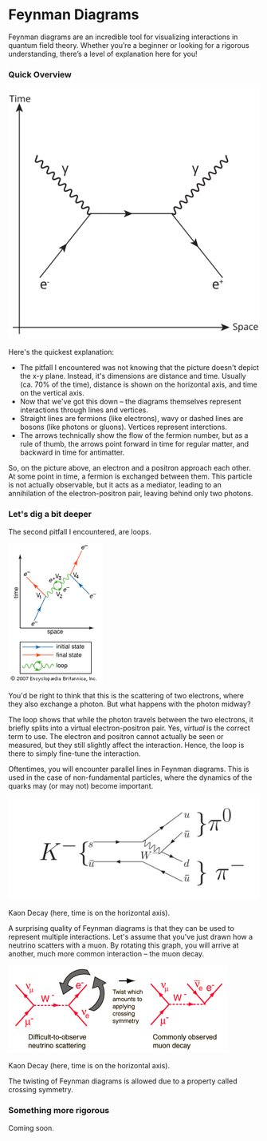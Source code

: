 Feynman Diagrams
================

Feynman diagrams are an incredible tool for visualizing interactions in quantum field theory. Whether you’re a beginner or looking for a rigorous understanding, there’s a level of explanation here for you!

### Quick Overview

![Electron-positron annihilation](/annihilation.png)

Here's the quickest explanation:

*   The pitfall I encountered was not knowing that the picture doesn't depict the x-y plane. Instead, it's dimensions are distance and time. Usually (ca. 70% of the time), distance is shown on the horizontal axis, and time on the vertical axis.
*   Now that we've got this down – the diagrams themselves represent interactions through lines and vertices.
*   Straight lines are fermions (like electrons), wavy or dashed lines are bosons (like photons or gluons). Vertices represent interctions.
*   The arrows technically show the flow of the fermion number, but as a rule of thumb, the arrows point forward in time for regular matter, and backward in time for antimatter.
    

So, on the picture above, an electron and a positron approach each other. At some point in time, a fermion is exchanged between them. This particle is not actually observable, but it acts as a mediator, leading to an annihilation of the electron-positron pair, leaving behind only two photons.

### Let's dig a bit deeper

The second pitfall I encountered, are loops.

![Electron-positron annihilation](/loop.jpg)

You'd be right to think that this is the scattering of two electrons, where they also exchange a photon. But what happens with the photon midway?

The loop shows that while the photon travels between the two electrons, it briefly splits into a virtual electron-positron pair. Yes, _virtual_ is the correct term to use. The electron and positron cannot actually be seen or measured, but they still slightly affect the interaction. Hence, the loop is there to simply fine-tune the interaction.

Oftentimes, you will encounter parallel lines in Feynman diagrams. This is used in the case of non-fundamental particles, where the dynamics of the quarks may (or may not) become important.

![Kaon Decay](/kaon.jpg)

Kaon Decay (here, time is on the horizontal axis).

A surprising quality of Feynman diagrams is that they can be used to represent multiple interactions. Let's assume that you've just drawn how a neutrino scatters with a muon. By rotating this graph, you will arrive at another, much more common interaction – the muon decay.

![](/rotate.png)

Kaon Decay (here, time is on the horizontal axis).

The twisting of Feynman diagrams is allowed due to a property called crossing symmetry.

### Something more rigorous

Coming soon.
